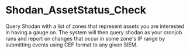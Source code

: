 # Shodan_AssetStatus_Check
Query Shodan with a list of zones that represent assets you are interested in having a gauge on. The system will then query shodan as your cronjob runs and report on changes that occur in some zone's IP range by submitting events using CEF format to any given SIEM.
